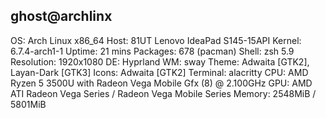 ghost@archlinx
--------------
OS: Arch Linux x86_64
Host: 81UT Lenovo IdeaPad S145-15API
Kernel: 6.7.4-arch1-1
Uptime: 21 mins
Packages: 678 (pacman)
Shell: zsh 5.9
Resolution: 1920x1080
DE: Hyprland
WM: sway
Theme: Adwaita [GTK2], Layan-Dark [GTK3]
Icons: Adwaita [GTK2]
Terminal: alacritty
CPU: AMD Ryzen 5 3500U with Radeon Vega Mobile Gfx (8) @ 2.100GHz
GPU: AMD ATI Radeon Vega Series / Radeon Vega Mobile Series
Memory: 2548MiB / 5801MiB
                               
